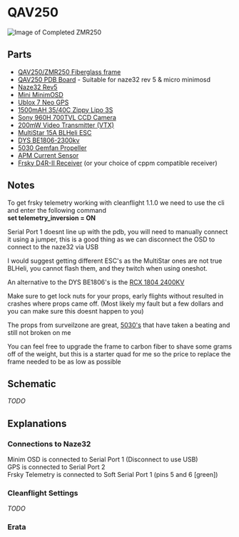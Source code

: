 # QAV250  
![Image of Completed ZMR250](https://github.com/nullydragon/ZMR250/blob/master/Titan/Images/20151228_0787.png)

## Parts  
 * [QAV250/ZMR250 Fiberglass frame](http://www.ebay.com.au/itm/ZMR250-3K-Glass-Fiber-4-Axis-250-MM-FPV-Quadcopter-H-Quad-Frame-for-QAV250-/311507474610?hash=item48874ad8b2:g:5e4AAOSwSdZWdRfF)
 * [QAV250 PDB Board](http://www.aliexpress.com/item/ZMR250-PDB-V2-for-CC3D-Naze32-with-Micro-minimOSD-Buzzer-LC-Filter-5-12V-BEC-Regulator/32455211211.html) - Suitable for naze32 rev 5 & micro minimosd
 * [Naze32 Rev5](http://www.aliexpress.com/item/Free-shipping-NAZE32-Rev5-10DOF-Flight-Control-Board-Barometer-Compass-Protective-case/32505612371.html)
 * [Mini MinimOSD](http://www.aliexpress.com/item/MICRO-MINIMOSD-Minim-OSD-Mini-OSD-W-KV-TEAM-MOD-For-Naze32/32428830797.html)
 * [Ublox 7 Neo GPS](http://www.aliexpress.com/item/New-Ublox-7-Series-Mini-GPS-for-OPLink-CC3D-Revolution-Naze32-Flip32-Mini-Naze32-Flight-control/32468038245.html)
 * [1500mAH 35/40C Zippy Lipo 3S](http://www.hobbyking.com/hobbyking/store/__25510__ZIPPY_Compact_1500mAh_3S_35C_Lipo_Pack.html)
 * [Sony 960H 700TVL CCD Camera](http://www.surveilzone.com/sony-960h-ccd-effio-e-dsp-700tvl-board-camera-cc1503)
 * [200mW Video Transmitter (VTX)]()
 * [MultiStar 15A BLHeli ESC](https://www.hobbyking.com/hobbyking/store/uh_viewItem.asp?idProduct=65152)
 * [DYS BE1806-2300kv](https://www.hobbyking.com/hobbyking/store/uh_viewItem.asp?idProduct=61433)
 * [5030 Gemfan Propeller]()
 * [APM Current Sensor](http://www.ebay.com.au/itm/Current-Sensor-Module-90A-APM-Flight-Controller-APM2-5-APM2-52-AttoPilot-Voltage-/181485306857?hash=item2a415e03e9:g:~10AAMXQVT9St7Aq)
 * [Frsky D4R-II Receiver](https://www.hobbyking.com/hobbyking/store/uh_viewItem.asp?idProduct=24788) (or your choice of cppm compatible receiver)

## Notes
To get frsky telemetry working with cleanflight 1.1.0 we need to use the cli and enter the following command  
    **set telemetry_inversion = ON**  
      
Serial Port 1 doesnt line up with the pdb, you will need to manually connect it using a jumper, this is a good thing as we can disconnect the OSD to connect to the naze32 via USB    
      
I would suggest getting different ESC's as the MultiStar ones are not true BLHeli, you cannot flash them, and they twitch when using oneshot.  
      
An alternative to the DYS BE1806's is the [RCX 1804 2400KV](http://www.ebay.com.au/itm/RCX-1804-2400KV-Brushless-Motor-Plus-Thread-for-DJI-F330-ZMR250-H250-Multicopter-/381138996104?hash=item58bda78b88:g:LbEAAOSwkNZUnQL0)  
      
Make sure to get lock nuts for your props, early flights without resulted in crashes where props came off. (Most likely my fault but a few dollars and you can make sure this doesnt happen to you)  
      
The props from surveilzone are great, [5030's](http://www.surveilzone.com/High-Quality-Customized-5040-Multirotor-Propellers-Two-Pair-CW-CCW-g-1352) that have taken a beating and still not broken on me  
      
You can feel free to upgrade the frame to carbon fiber to shave some grams off of the weight, but this is a starter quad for me so the price to replace the frame needed to be as low as possible  
      
  
## Schematic  
  *TODO*
  
## Explanations  
### Connections to Naze32  
  Minim OSD is connected to Serial Port 1 (Disconnect to use USB)  
  GPS is connected to Serial Port 2  
  Frsky Telemetry is connected to Soft Serial Port 1 (pins 5 and 6 [green])  
### Cleanflight Settings
 *TODO*  
### Erata
  

